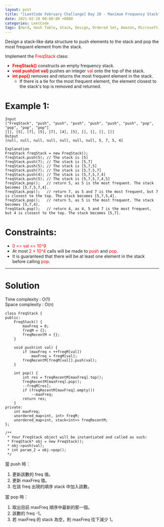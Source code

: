 ```yaml
---
layout: post
title: "[LeetCode February Challange] Day 28 - Maximum Frequency Stack"
date: 2021-02-28 00:00:00 +0800
categories: LeetCode
tags: [Hard, Hash Table, Stack, Design, Ordered Set, Amazon, Microsoft, Bloomberg, C++]
---
```

Design a stack-like data structure to push elements to the stack and pop the most frequent element from the stack.

Implement the <font color="red">FreqStack</font> class:

- **<font color="red">FreqStack()</font>** constructs an empty frequency stack.
- **<font color="red">void push(int val)</font>** pushes an integer <font color="red">val</font> onto the top of the stack.
- **<font color="red">int pop()</font>** removes and returns the most frequent element in the stack.
	- If there is a tie for the most frequent element, the element closest to the stack's top is removed and returned.

# Example 1:

	Input
	["FreqStack", "push", "push", "push", "push", "push", "push", "pop", "pop", "pop", "pop"]
	[[], [5], [7], [5], [7], [4], [5], [], [], [], []]
	Output
	[null, null, null, null, null, null, null, 5, 7, 5, 4]

	Explanation
	FreqStack freqStack = new FreqStack();
	freqStack.push(5); // The stack is [5]
	freqStack.push(7); // The stack is [5,7]
	freqStack.push(5); // The stack is [5,7,5]
	freqStack.push(7); // The stack is [5,7,5,7]
	freqStack.push(4); // The stack is [5,7,5,7,4]
	freqStack.push(5); // The stack is [5,7,5,7,4,5]
	freqStack.pop();   // return 5, as 5 is the most frequent. The stack becomes [5,7,5,7,4].
	freqStack.pop();   // return 7, as 5 and 7 is the most frequent, but 7 is closest to the top. The stack becomes [5,7,5,4].
	freqStack.pop();   // return 5, as 5 is the most frequent. The stack becomes [5,7,4].
	freqStack.pop();   // return 4, as 4, 5 and 7 is the most frequent, but 4 is closest to the top. The stack becomes [5,7].

# Constraints:

- <font color="red">0 <= val <= 10^9</font>
- At most <font color="red">2 * 10^4</font> calls will be made to <font color="red">push</font> and <font color="red">pop</font>.
- It is guaranteed that there will be at least one element in the stack before calling <font color="red">pop</font>.

______________________  

# Solution  

Time complexity : O(1)  
Space complexity : O(n)  

	class FreqStack {
	public:
	    FreqStack() {
	        maxFreq = 0;
	        freqM = {};
	        freqRecentM = {};
	    }
	    
	    void push(int val) {
	        if (maxFreq < ++freqM[val])
	            maxFreq = freqM[val];
	        freqRecentM[freqM[val]].push(val);
	    }
	    
	    int pop() {
	        int res = freqRecentM[maxFreq].top();
	        freqRecentM[maxFreq].pop();
	        --freqM[res];
	        if (freqRecentM[maxFreq].empty())
	            --maxFreq;
	        return res;
	    }
	private:
	    int maxFreq;
	    unordered_map<int, int> freqM;
	    unordered_map<int, stack<int>> freqRecentM;
	};

	/**
	 * Your FreqStack object will be instantiated and called as such:
	 * FreqStack* obj = new FreqStack();
	 * obj->push(val);
	 * int param_2 = obj->pop();
	 */

當 push 時：
1. 更新該數的 freq 值。
2. 更新 maxFreq 值。
3. 在該 freq 出現的順序 stack 中加入該數。

當 pop 時：
1. 取出目前 maxFreq 順序中最新的那一個。
2. 該數的 freq -1。
3. 若 maxFreq 的 stack 為空，則 maxFreq 往下減少 1。